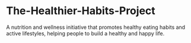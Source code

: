 # The-Healthier-Habits-Project
A nutrition and wellness initiative that promotes healthy eating habits and active lifestyles, helping people to build a healthy and happy life.
